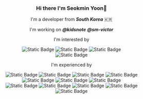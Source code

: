 <center>
<h3>Hi there I'm Seokmin Yoon👋</h3>
<!-- 내가 태어난 곳 -->
I'm a developer from <em><strong>South Korea</strong></em> 🇰🇷

<!-- 현재 일하는 곳/사는 곳 -->
I'm working on <em><strong>@kidsnote</strong></em> <em><strong>@sm-victor</strong></em>

<!-- 주력(Active) 언어 -->
I'm interested by
<p>
<img alt="Static Badge" src="https://img.shields.io/badge/Python-message?style=flat-square&logo=python&color=gray">
<img alt="Static Badge" src="https://img.shields.io/badge/Django-message?style=flat-square&logo=django&color=gray">
<img alt="Static Badge" src="https://img.shields.io/badge/FastAPI-message?style=flat-square&logo=FastAPI&color=gray">
</br>
<img alt="Static Badge" src="https://img.shields.io/badge/Spring-message?style=flat-square&logo=Spring&color=gray">
</p>

<!-- 경험 했던 언어 -->
I'm experienced by
<p>
<img alt="Static Badge" src="https://img.shields.io/badge/Python-message?style=flat-square&logo=python&color=gray">
<img alt="Static Badge" src="https://img.shields.io/badge/Java-message?style=flat-square&logo=Java&color=gray">
<img alt="Static Badge" src="https://img.shields.io/badge/Kotlin-message?style=flat-square&logo=Kotlin&color=gray">
<img alt="Static Badge" src="https://img.shields.io/badge/PHP-message?style=flat-square&logo=PHP&color=gray">
<img alt="Static Badge" src="https://img.shields.io/badge/ASP-message?style=flat-square&logo=ASP&color=gray">
<img alt="Static Badge" src="https://img.shields.io/badge/ASP%20.net-message?style=flat-square&logo=.net&color=gray">
<img alt="Static Badge" src="https://img.shields.io/badge/VisualBasic-message?style=flat-square&logo=visualbasic&color=gray">
<br/>
<img alt="Static Badge" src="https://img.shields.io/badge/Django-message?style=flat-square&logo=django&color=gray">
<img alt="Static Badge" src="https://img.shields.io/badge/FastAPI-message?style=flat-square&logo=FastAPI&color=gray">
<img alt="Static Badge" src="https://img.shields.io/badge/Spring-message?style=flat-square&logo=Spring&color=gray">
<img alt="Static Badge" src="https://img.shields.io/badge/React-message?style=flat-square&logo=React&color=gray">
<img alt="Static Badge" src="https://img.shields.io/badge/Ionic-message?style=flat-square&logo=Ionic&color=gray">
</p>
<!-- TODO: 내 취미 -->
</center>

<!--
**MinYn/MinYn** is a ✨ _special_ ✨ repository because its `README.md` (this file) appears on your GitHub profile.

Here are some ideas to get you started:

- 🔭 I’m currently working on ...
- 🌱 I’m currently learning ...
- 👯 I’m looking to collaborate on ...
- 🤔 I’m looking for help with ...
- 💬 Ask me about ...
- 📫 How to reach me: ...
- 😄 Pronouns: ...
- ⚡ Fun fact: ...

> :warning: **Warning:** Do not push the big red button.

참조 URL
- 아이콘: https://shields.io/badges
-->

